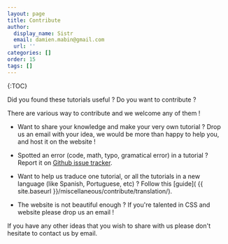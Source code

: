 ```yaml
---
layout: page
title: Contribute
author:
  display_name: Sistr
  email: damien.mabin@gmail.com
  url: ''
categories: []
order: 15
tags: []
---
```

{:TOC}

Did you found these tutorials useful ?
Do you want to contribute ?

There are various way to contribute and we welcome any of them !

 - Want to share your knowledge and make your very own tutorial ? Drop us an email with your idea, we would be more than happy to help you, and host it on the website !

 - Spotted an error (code, math, typo, gramatical error) in a tutorial ? Report it on [Github issue tracker](https://github.com/opengl-tutorials/ogl).

 - Want to help us traduce one tutorial, or all the tutorials in a new language (like Spanish, Portuguese, etc) ? Follow this [guide]( {{ site.baseurl }}/miscellaneous/contribute/translation/).

 - The website is not beautiful enough ? If you're talented in CSS and website please drop us an email !

If you have any other ideas that you wish to share with us please don't hesitate to contact us by email.
